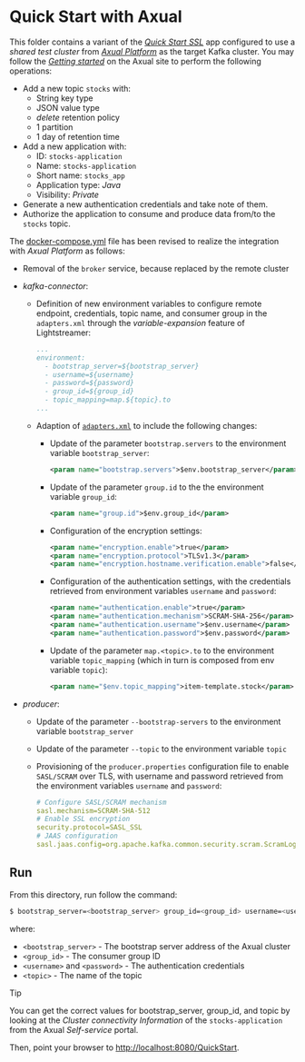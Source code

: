 # Quick Start with Axual

This folder contains a variant of the [_Quick Start SSL_](../../../quickstart-ssl/README.md#quick-start-ssl) app configured to use a _shared test cluster_ from [_Axual Platform_](https://axual.com/) as the target Kafka cluster. You may follow the [_Getting started_](https://d2-1pz04.eu1.hs-sales-engage.com/Ctc/ZV+23284/d2-1pz04/Jl22-6qcW7lCdLW6lZ3pJW4JD-dV9lv_NVW5RfzgR5G5Qz2W82dqYb3rM1mzN1qy_pspCYJ-W8r6c_51r7pqcW4ZY1tK3bwTs_W5Pg6cg53g8PlW8JVZ1y7CLwr-N927qSsMD9nSV-yPr561z79gW8wwG-73HZX2qW4SMQFd51XYtMW7s3T0P3hyLSrW4lDWsJ89T42wW4h7XtK4sgHbwW4S5cM43pM5mjW1SKj8K713JtsW3pMBf04HVVrnW6l9R804vWlXrW5VwCq-1LgX4FVchR7J4C_cXMW5G1LVY2lj-glW5ntKZm8rGP2VW7SJCXC6r6D76f7TsPJb04) on the Axual site to perform the following operations:

- Add a new topic `stocks` with:
  -  String key type
  -  JSON value type
  -  _delete_ retention policy
  -  1 partition
  -  1 day of retention time
- Add a new application with:
  - ID: `stocks-application`
  - Name: `stocks-application`
  - Short name: `stocks_app`
  - Application type: _Java_
  - Visibility: _Private_
- Generate a new authentication credentials and take note of them.
- Authorize the application to consume and produce data from/to the `stocks` topic.

The [docker-compose.yml](docker-compose.yml) file has been revised to realize the integration with _Axual Platform_ as follows:

- Removal of the `broker` service, because replaced by the remote cluster

- _kafka-connector_:

  - Definition of new environment variables to configure remote endpoint, credentials, topic name, and consumer group in the `adapters.xml` through the _variable-expansion_ feature of Lightstreamer:

    ```yaml
    ...
    environment:
      - bootstrap_server=${bootstrap_server}
      - username=${username}
      - password=${password}
      - group_id=${group_id}
      - topic_mapping=map.${topic}.to
    ...
    ```

  - Adaption of [`adapters.xml`](./adapters.xml) to include the following changes:

    - Update of the parameter `bootstrap.servers` to the environment variable `bootstrap_server`:

      ```xml
      <param name="bootstrap.servers">$env.bootstrap_server</param>
      ```

    - Update of the parameter `group.id` to the the environment variable `group_id`:

      ```xml
      <param name="group.id">$env.group_id</param>
      ```

    - Configuration of the encryption settings:

      ```xml
      <param name="encryption.enable">true</param>
      <param name="encryption.protocol">TLSv1.3</param>
      <param name="encryption.hostname.verification.enable">false</param>
      ```

    - Configuration of the authentication settings, with the credentials retrieved from environment variables `username` and `password`:

      ```xml
      <param name="authentication.enable">true</param>
      <param name="authentication.mechanism">SCRAM-SHA-256</param>
      <param name="authentication.username">$env.username</param>
      <param name="authentication.password">$env.password</param>
      ```

    - Update of the parameter `map.<topic>.to` to the environment variable `topic_mapping` (which in turn is composed from env variable `topic`):
    
      ```xml
      <param name="$env.topic_mapping">item-template.stock</param>
      ```      

- _producer_:

   - Update of the parameter `--bootstrap-servers` to the environment variable `bootstrap_server`

   - Update of the parameter `--topic` to the environment variable `topic`
   
   - Provisioning of the `producer.properties` configuration file to enable `SASL/SCRAM` over TLS, with username and password retrieved from the environment variables `username` and `password`:
    
     ```yaml
     # Configure SASL/SCRAM mechanism
     sasl.mechanism=SCRAM-SHA-512
     # Enable SSL encryption
     security.protocol=SASL_SSL
     # JAAS configuration
     sasl.jaas.config=org.apache.kafka.common.security.scram.ScramLoginModule required username="${username}" password="${password}";
     ```  

## Run

From this directory, run follow the command:

```sh
$ bootstrap_server=<bootstrap_server> group_id=<group_id> username=<username> password=<password> topic=<topic> ./start.sh
```

where:
- `<bootstrap_server>` - The bootstrap server address of the Axual cluster
- `<group_id>` - The consumer group ID
- `<username>` and `<password>` - The authentication credentials
- `<topic>` - The name of the topic

> [!TIP]
> You can get the correct values for bootstrap_server, group_id, and topic by looking at the _Cluster connectivity Information_ of the `stocks-application` from the Axual _Self-service_ portal.

Then, point your browser to [http://localhost:8080/QuickStart](http://localhost:8080/QuickStart).
